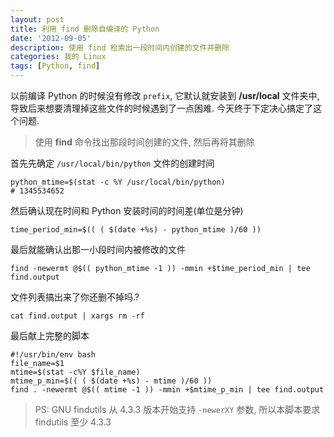 ```yaml
---
layout: post
title: 利用 find 删除自编译的 Python
date: '2012-09-05'
description: 使用 find 检索出一段时间内创建的文件并删除
categories: 我的 Linux
tags: [Python, find]
---
```

以前编译 Python 的时候没有修改 `prefix`, 它默认就安装到 **/usr/local** 文件夹中, 导致后来想要清理掉这些文件的时候遇到了一点困难. 今天终于下定决心搞定了这个问题.

> 使用 **find** 命令找出那段时间创建的文件, 然后再将其删除

首先先确定 `/usr/local/bin/python` 文件的创建时间

	python_mtime=$(stat -c %Y /usr/local/bin/python)
	# 1345534652

然后确认现在时间和 Python 安装时间的时间差(单位是分钟)

	time_period_min=$(( ( $(date +%s) - python_mtime )/60 ))

最后就能确认出那一小段时间内被修改的文件

	find -newermt @$(( python_mtime -1 )) -mmin +$time_period_min | tee find.output

文件列表搞出来了你还删不掉吗.?

	cat find.output | xargs rm -rf

最后献上完整的脚本

	#!/usr/bin/env bash
	file_name=$1
	mtime=$(stat -c%Y $file_name)
	mtime_p_min=$(( ( $(date +%s) - mtime )/60 ))
	find . -newermt @$(( mtime -1 )) -mmin +$mtime_p_min | tee find.output

> PS: GNU findutils 从 4.3.3 版本开始支持 `-newerXY` 参数, 所以本脚本要求 findutils 至少 4.3.3
